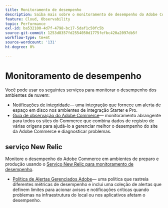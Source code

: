```yaml
---
title: Monitoramento de desempenho
description: Saiba mais sobre o monitoramento de desempenho do Adobe Commerce na infraestrutura em nuvem.
feature: Cloud, Observability
topic: Performance
exl-id: ba532100-4d7f-4798-bc17-5daf1c50fc5b
source-git-commit: 1253d8357fd2554050d1775fefbc420a2097db5f
workflow-type: tm+mt
source-wordcount: '131'
ht-degree: 0%

---
```


# Monitoramento de desempenho

Você pode usar os seguintes serviços para monitorar o desempenho dos ambientes de nuvem:

- [Notificações de integridade](../integrations/health-notifications.md)— uma integração que fornece um alerta de espaço em disco nos ambientes de integração Starter e Pro.
- [Guia de observação do Adobe Commerce](https://experienceleague.adobe.com/docs/commerce-operations/tools/observation-for-adobe-commerce/intro.html)— monitoramento abrangente para todos os sites do Commerce que combina dados de registro de várias origens para ajudá-lo a gerenciar melhor o desempenho do site da Adobe Commerce e diagnosticar problemas.

## serviço New Relic

Monitore o desempenho do Adobe Commerce em ambientes de preparo e produção usando o [Serviço New Relic para monitoramento de desempenho](new-relic-service.md).

- [Política de Alertas Gerenciados Adobe](investigate-performance.md#monitor-performance-with-managed-alerts)— uma política que rastreia diferentes métricas de desempenho e inclui uma coleção de alertas que definem limites para acionar avisos e notificações críticas quando problemas na infraestrutura do local ou nos aplicativos afetam o desempenho.
